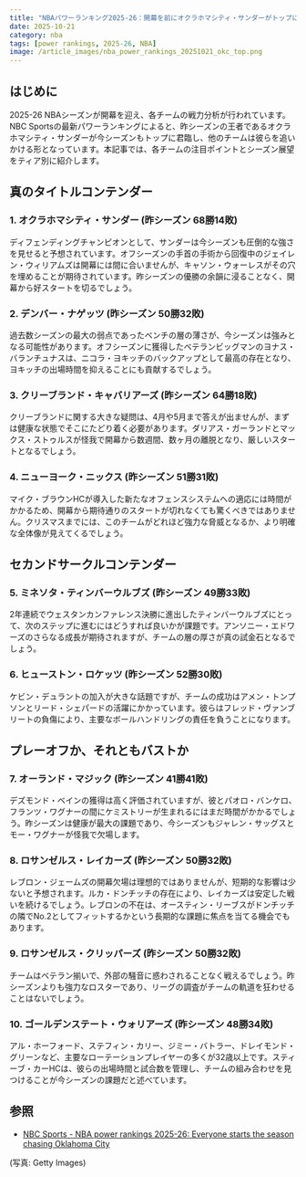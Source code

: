 ```yaml
---
title: "NBAパワーランキング2025-26：開幕を前にオクラホマシティ・サンダーがトップに"
date: 2025-10-21
category: nba
tags: [power rankings, 2025-26, NBA]
image: /article_images/nba_power_rankings_20251021_okc_top.png
---
```


## はじめに

2025-26 NBAシーズンが開幕を迎え、各チームの戦力分析が行われています。NBC Sportsの最新パワーランキングによると、昨シーズンの王者であるオクラホマシティ・サンダーが今シーズンもトップに君臨し、他のチームは彼らを追いかける形となっています。本記事では、各チームの注目ポイントとシーズン展望をティア別に紹介します。

## 真のタイトルコンテンダー

### 1. オクラホマシティ・サンダー (昨シーズン 68勝14敗)

ディフェンディングチャンピオンとして、サンダーは今シーズンも圧倒的な強さを見せると予想されています。オフシーズンの手首の手術から回復中のジェイレン・ウィリアムズは開幕には間に合いませんが、キャソン・ウォーレスがその穴を埋めることが期待されています。昨シーズンの優勝の余韻に浸ることなく、開幕から好スタートを切るでしょう。

### 2. デンバー・ナゲッツ (昨シーズン 50勝32敗)

過去数シーズンの最大の弱点であったベンチの層の薄さが、今シーズンは強みとなる可能性があります。オフシーズンに獲得したベテランビッグマンのヨナス・バランチュナスは、ニコラ・ヨキッチのバックアップとして最高の存在となり、ヨキッチの出場時間を抑えることにも貢献するでしょう。

### 3. クリーブランド・キャバリアーズ (昨シーズン 64勝18敗)

クリーブランドに関する大きな疑問は、4月や5月まで答えが出ませんが、まずは健康な状態でそこにたどり着く必要があります。ダリアス・ガーランドとマックス・ストゥルスが怪我で開幕から数週間、数ヶ月の離脱となり、厳しいスタートとなるでしょう。

### 4. ニューヨーク・ニックス (昨シーズン 51勝31敗)

マイク・ブラウンHCが導入した新たなオフェンスシステムへの適応には時間がかかるため、開幕から期待通りのスタートが切れなくても驚くべきではありません。クリスマスまでには、このチームがどれほど強力な脅威となるか、より明確な全体像が見えてくるでしょう。

## セカンドサークルコンテンダー

### 5. ミネソタ・ティンバーウルブズ (昨シーズン 49勝33敗)

2年連続でウェスタンカンファレンス決勝に進出したティンバーウルブズにとって、次のステップに進むにはどうすれば良いかが課題です。アンソニー・エドワーズのさらなる成長が期待されますが、チームの層の厚さが真の試金石となるでしょう。

### 6. ヒューストン・ロケッツ (昨シーズン 52勝30敗)

ケビン・デュラントの加入が大きな話題ですが、チームの成功はアメン・トンプソンとリード・シェパードの活躍にかかっています。彼らはフレッド・ヴァンブリートの負傷により、主要なボールハンドリングの責任を負うことになります。

## プレーオフか、それともバストか

### 7. オーランド・マジック (昨シーズン 41勝41敗)

デズモンド・ベインの獲得は高く評価されていますが、彼とパオロ・バンケロ、フランツ・ワグナーの間にケミストリーが生まれるにはまだ時間がかかるでしょう。昨シーズンは健康が最大の課題であり、今シーズンもジャレン・サッグスとモー・ワグナーが怪我で欠場します。

### 8. ロサンゼルス・レイカーズ (昨シーズン 50勝32敗)

レブロン・ジェームズの開幕欠場は理想的ではありませんが、短期的な影響は少ないと予想されます。ルカ・ドンチッチの存在により、レイカーズは安定した戦いを続けるでしょう。レブロンの不在は、オースティン・リーブスがドンチッチの隣でNo.2としてフィットするかという長期的な課題に焦点を当てる機会でもあります。

### 9. ロサンゼルス・クリッパーズ (昨シーズン 50勝32敗)

チームはベテラン揃いで、外部の騒音に惑わされることなく戦えるでしょう。昨シーズンよりも強力なロスターであり、リーグの調査がチームの軌道を狂わせることはないでしょう。

### 10. ゴールデンステート・ウォリアーズ (昨シーズン 48勝34敗)

アル・ホーフォード、ステフィン・カリー、ジミー・バトラー、ドレイモンド・グリーンなど、主要なローテーションプレイヤーの多くが32歳以上です。スティーブ・カーHCは、彼らの出場時間と試合数を管理し、チームの組み合わせを見つけることが今シーズンの課題だと述べています。

## 参照

* [NBC Sports - NBA power rankings 2025-26: Everyone starts the season chasing Oklahoma City](https://www.nbcsports.com/nba/news/nba-power-rankings-2025-26-everyone-else-starts-the-season-chasing-oklahoma-city)

(写真: Getty Images)
